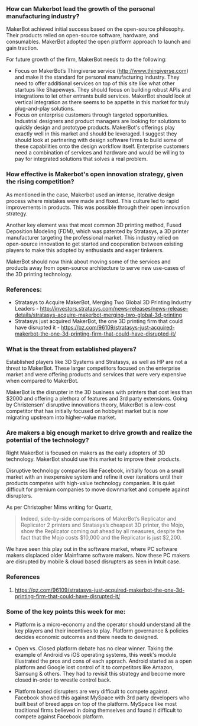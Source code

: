 ### How can Makerbot lead the growth of the personal manufacturing industry?

MakerBot achieved initial success based on the open-source philosophy. Their products relied on open-source software, hardware, and consumables. MakerBot adopted the open platform approach to launch and gain traction. 

For future growth of the firm, MakerBot needs to do the following:
* Focus on MakerBot’s Thingiverse service (http://www.thingiverse.com) and make it the standard for personal manufacturing industry. They need to offer additional services on top of this site like what other startups like Shapeways. They should focus on building robust APIs and integrations to let other entrants build services. MakerBot should look at vertical integration as there seems to be appetite in this market for truly plug-and-play solutions.
* Focus on enterprise customers through targeted opportunities. Industrial designers and product managers are looking for solutions to quickly design and prototype products. MakerBot's offerings play exactly well in this market and should be leveraged. I suggest they should look at partnering with design software firms to build some of these capabilities onto the design workflow itself. Enterprise customers need a combination of services and hardware and would be willing to pay for integrated solutions that solves a real problem. 

### How effective is Makerbot's open innovation strategy, given the rising competition?

As mentioned in the case, Makerbot used an intense, iterative design process where mistakes were made and fixed. This culture led to rapid improvements in products. This was possible through their open innovation strategy.

Another key element was that most common 3D printing method, Fused Deposition Modeling (FDM), which was patented by Stratasys, a 3D printer manufacturer targeting the professional market. This industry relied on open-source innovation to get started and cooperation between existing players to make this adopted by enthusiasts and eager tinkerers. 

MakerBot should now think about moving some of the services and products away from open-source architecture to serve new use-cases of the 3D printing technology.

### References:

* Stratasys to Acquire MakerBot, Merging Two Global 3D Printing Industry Leaders - http://investors.stratasys.com/news-releases/news-release-details/stratasys-acquire-makerbot-merging-two-global-3d-printing
* Stratasys just acquired MakerBot, the one 3D printing firm that could have disrupted it - https://qz.com/96109/stratasys-just-acquired-makerbot-the-one-3d-printing-firm-that-could-have-disrupted-it/


### What is the threat from established players?

Established players like 3D Systems and Stratasys, as well as HP are not a threat to MakerBot. These larger competitors focused on the enterprise market and were offering products and services that were very expensive when compared to MakerBot.

MakerBot is the disrupter in the 3D business with printers that cost less than $2000 and offering a plethora of features and 3rd party extensions. Going by Christensen' disruptive innovations theory, MakerBot is a low-cost competitor that has initially focused on hobbyist market but is now migrating upstream into higher-value market.


### Are makers a big enough market to drive growth and realize the potential of the technology?

Right MakerBot is focused on makers as the early adopters of 3D technology. MakerBot should use this market to improve their products. 

Disruptive technology companies like Facebook, initially focus on a small market with an inexpensive system and refine it over iterations until their products competes with high-value technology companies. It is quiet difficult for premium companies to move downmarket and compete against disrupters.

As per Christopher Mims writing for Quartz, 
> Indeed, side-by-side comparisons of MakerBot’s Replicator and Replicator 2 printers and Stratasys’s cheapest 3D printer, the Mojo, show the Replicator coming out ahead by all measures, despite the fact that the Mojo costs $10,000 and the Replicator is just $2,200.

We have seen this play out in the software market, where PC software makers displaced older Mainframe software makers. Now these PC makers are disrupted by mobile & cloud based disrupters as seen in Intuit case. 


### References
1. https://qz.com/96109/stratasys-just-acquired-makerbot-the-one-3d-printing-firm-that-could-have-disrupted-it/

### Some of the key points this week for me:

* Platform is a micro-economy and the operator should understand all the key players and their incentives to play. Platform governance & policies decides economic outcomes and there needs to designed.

* Open vs. Closed platform debate has no clear winner. Taking the example of Android vs iOS operating systems, this week's module illustrated the pros and cons of each apprach. Android started as a open platform and Google lost control of it to competitors like Amazon, Samsung & others. They had to revisit this strategy and become more closed in-order to wrestle control back.

* Platform based disrupters are very difficult to compete against. Facebook showed this against MySpace with 3rd party developers who built best of breed apps on top of the platform. MySpace like most traditional firms believed in doing themselves and found it  difficult to compete against Facebook platform.  
